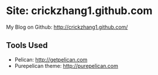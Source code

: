# Site: crickzhang1.github.com

My Blog on Github: http://crickzhang1.github.com/

## Tools Used

* Pelican: http://getpelican.com
* Purepelican theme: http://purepelican.com

